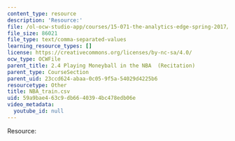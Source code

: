 ```yaml
---
content_type: resource
description: 'Resource:'
file: /ol-ocw-studio-app/courses/15-071-the-analytics-edge-spring-2017/59a9bae463c9db6640394bc478edb06e_NBA_train.csv
file_size: 86021
file_type: text/comma-separated-values
learning_resource_types: []
license: https://creativecommons.org/licenses/by-nc-sa/4.0/
ocw_type: OCWFile
parent_title: 2.4 Playing Moneyball in the NBA  (Recitation)
parent_type: CourseSection
parent_uid: 23ccd624-abaa-0c05-9f5a-54029d4225b6
resourcetype: Other
title: NBA_train.csv
uid: 59a9bae4-63c9-db66-4039-4bc478edb06e
video_metadata:
  youtube_id: null
---
```

Resource: